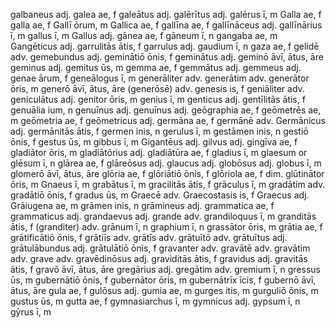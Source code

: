 galbaneus adj.
galea ae, f
galeātus adj.
galērītus adj.
galērus ī, m
Galla ae, f
galla ae, f
Gallī ōrum, m
Gallica ae, f
gallīna ae, f
gallīnāceus adj.
gallīnārius ī, m
gallus ī, m
Gallus adj.
gānea ae, f
gāneum ī, n
gangaba ae, m
Gangēticus adj.
garrulitās ātis, f
garrulus adj.
gaudium ī, n
gaza ae, f
gelidē adv.
gemebundus adj.
geminātiō ōnis, f
geminātus adj.
geminō āvī, ātus, āre
geminus adj.
gemitus ūs, m
gemma ae, f
gemmātus adj.
gemmeus adj.
genae ārum, f
geneālogus ī, m
generāliter adv.
generātim adv.
generātor ōris, m
generō āvī, ātus, āre
(generōsē) adv.
genesis is, f
geniāliter adv.
geniculātus adj.
genitor ōris, m
genius ī, m
genticus adj.
gentīlitās ātis, f
genuālia ium, n
genuīnus adj.
genuīnus adj.
geōgraphia ae, f
geōmetrēs ae, m
geōmetria ae, f
geōmetricus adj.
germāna ae, f
germānē adv.
Germānicus adj.
germānitās ātis, f
germen inis, n
gerulus ī, m
gestāmen inis, n
gestiō ōnis, f
gestus ūs, m
gibbus ī, m
Gigantēus adj.
gilvus adj.
gingīva ae, f
gladiātor ōris, m
gladiātōrius adj.
gladiātūra ae, f
gladius ī, m
glaesum or glēsum ī, n
glārea ae, f
glāreōsus adj.
glaucus adj.
globōsus adj.
globus ī, m
glomerō āvī, ātus, āre
glōria ae, f
glōriātiō ōnis, f
glōriola ae, f dim.
glūtinātor ōris, m
Gnaeus ī, m
grabātus ī, m
gracilitās ātis, f
grāculus ī, m
gradātim adv.
gradātiō ōnis, f
gradus ūs, m
Graecē adv.
Graecostasis is, f
Graecus adj.
Grāiugena ae, m
grāmen inis, n
grāmineus adj.
grammatica ae, f
grammaticus adj.
grandaevus adj.
grande adv.
grandiloquus ī, m
granditās ātis, f
(granditer) adv.
grānum ī, n
graphium ī, n
grassātor ōris, m
grātia ae, f
grātificātiō ōnis, f
grātiīs adv.
grātīs adv.
grātuītō adv.
grātuītus adj.
grātulābundus adj.
grātulātiō ōnis, f
gravanter adv.
gravātē adv.
gravātim adv.
grave adv.
gravēdinōsus adj.
graviditās ātis, f
gravidus adj.
gravitās ātis, f
gravō āvī, ātus, āre
gregārius adj.
gregātim adv.
gremium ī, n
gressus ūs, m
gubernātiō ōnis, f
gubernātor ōris, m
gubernātrīx īcis, f
gubernō āvī, ātus, āre
gula ae, f
gulōsus adj.
gumia ae, m
gurges itis, m
gurguliō ōnis, m
gustus ūs, m
gutta ae, f
gymnasiarchus ī, m
gymnicus adj.
gypsum ī, n
gȳrus ī, m
